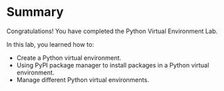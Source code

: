 # Summary

Congratulations! You have completed the Python Virtual Environment Lab.

In this lab, you learned how to:

- Create a Python virtual environment.
- Using PyPI package manager to install packages in a Python virtual environment.
- Manage different Python virtual environments.
